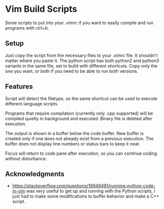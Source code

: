 # Vim Build Scripts

Some scripts to put into your .vimrc if you want to easily compile and run programs with ctrl+b.

## Setup

Just copy the script from the necessary files to your .vimrc file. It shouldn't matter where you paste it. The python script has both python2 and python3 variants in the same file, set to build with different shortcuts. Copy only the one you want, or both if you need to be able to run both versions.

## Features

Script will detect the filetype, so the same shortcut can be used to execute different language scripts.

Programs that require compilation (currently only .cpp supported) will be compiled quietly in background and executed. Binary file is deleted after execution.

The output is shown in a buffer below the code buffer. New buffer is created only if one does not already exist from a previous execution. The buffer does not display line numbers or status bars to keep it neat.

Focus will return to code pane after execution, so you can continue coding without disturbance.

## Acknowledgments

* https://stackoverflow.com/questions/18948491/running-python-code-in-vim was very useful to get up and running with the Python scripts, I just had to make some modifications to buffer behavior and make a C++ script.
